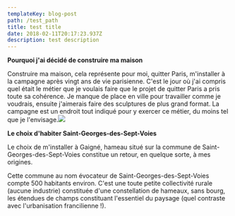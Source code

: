 ```yaml
---
templateKey: blog-post
path: /test_path
title: test title
date: 2018-02-11T20:17:23.937Z
description: test description
---
```


**Pourquoi j'ai décidé de construire ma maison**  

Construire ma maison, cela représente pour moi, quitter Paris, m'installer à la campagne après vingt ans de vie parisienne. C'est le jour où j'ai compris quel était le métier que je voulais faire que le projet de quitter Paris a pris toute sa cohérence. Je manque de place en ville pour travailler comme je voudrais, ensuite j'aimerais faire des sculptures de plus grand format. La campagne est un endroit tout indiqué pour y exercer ce métier, du moins tel que je l'envisage.![](http://cbenoit.eu/img_maison/dessin.jpg)  

**Le choix d'habiter Saint-Georges-des-Sept-Voies**  

  Le choix de m'installer à Gaigné, hameau situé sur la commune de Saint-Georges-des-Sept-Voies constitue un retour, en quelque sorte, à mes origines.  

Cette commune au nom évocateur de Saint-Georges-des-Sept-Voies compte 500 habitants environ. C'est une toute petite collectivité rurale (aucune industrie) constituée d'une constellation de hameaux, sans bourg, les étendues de champs constituant l'essentiel du paysage (quel contraste avec l'urbanisation francilienne !).  
